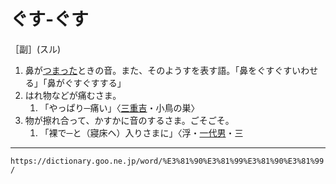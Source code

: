# ぐす‐ぐす

［副］(スル)
1. 鼻が[つまった](つまる（詰まる）)ときの音。また、そのようすを表す語。「鼻をぐすぐすいわせる」「鼻がぐすぐすする」
2. はれ物などが痛むさま。    
    1.  「やっぱり─痛い」〈[三重吉](https://dictionary.goo.ne.jp/word/person/%E9%88%B4%E6%9C%A8%E4%B8%89%E9%87%8D%E5%90%89/#jn-118340)・小鳥の巣〉
3. 物が擦れ合って、かすかに音のするさま。ごそごそ。    
    1.  「裸で─と（寢床ヘ）入りさまに」〈浮・[一代男](https://dictionary.goo.ne.jp/word/%E5%A5%BD%E8%89%B2%E4%B8%80%E4%BB%A3%E7%94%B7/#jn-73468)・三

---
`https://dictionary.goo.ne.jp/word/%E3%81%90%E3%81%99%E3%81%90%E3%81%99/`